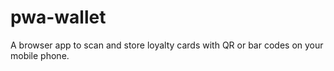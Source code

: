 # pwa-wallet
A browser app to scan and store loyalty cards with QR or bar codes on your mobile phone.
